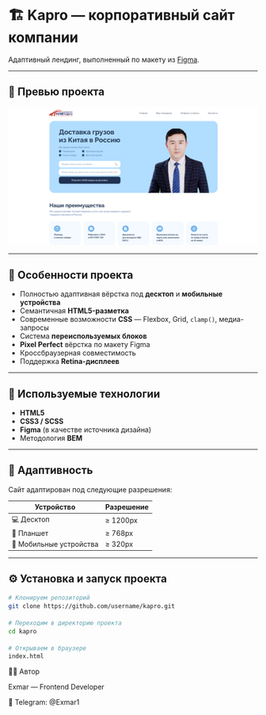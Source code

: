 # 🏗️ Kapro — корпоративный сайт компании

Адаптивный лендинг, выполненный по макету из [Figma](https://www.figma.com/design/pbcdMCuNJaG5MyjkQYYp7s/Kapro?node-id=182-6396&t=4JGQ1orouonvVhOu-0).

---

## 📸 Превью проекта
![Preview](preview.png)
  
---

## 🚀 Особенности проекта

- Полностью адаптивная вёрстка под **десктоп** и **мобильные устройства**  
- Семантичная **HTML5-разметка**  
- Современные возможности **CSS** — Flexbox, Grid, `clamp()`, медиа-запросы  
- Система **переиспользуемых блоков**  
- **Pixel Perfect** вёрстка по макету Figma  
- Кроссбраузерная совместимость  
- Поддержка **Retina-дисплеев**   

---

## 🧱 Используемые технологии

- **HTML5**  
- **CSS3 / SCSS**  
- **Figma** (в качестве источника дизайна)  
- Методология **BEM**  

---

## 📱 Адаптивность

Сайт адаптирован под следующие разрешения:

| Устройство | Разрешение |
|-------------|-------------|
| 💻 Десктоп | ≥ 1200px |
| 📱 Планшет | ≥ 768px |
| 📱 Мобильные устройства | ≥ 320px |

---

## ⚙️ Установка и запуск проекта

```bash
# Клонируем репозиторий
git clone https://github.com/username/kapro.git

# Переходим в директорию проекта
cd kapro

# Открываем в браузере
index.html
```
👨‍💻 Автор

Exmar — Frontend Developer

📧 Telegram: @Exmar1




